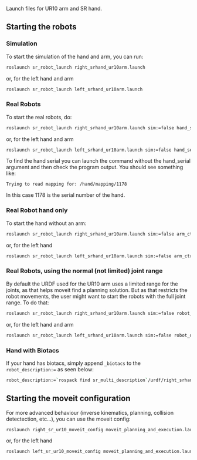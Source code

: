 Launch files for UR10 arm and SR hand.

## Starting the robots

### Simulation
To start the simulation of the hand and arm, you can run:

```bash
roslaunch sr_robot_launch right_srhand_ur10arm.launch
```

or, for the left hand and arm

```bash
roslaunch sr_robot_launch left_srhand_ur10arm.launch
```

### Real Robots
To start the real robots, do:

```bash
roslaunch sr_robot_launch right_srhand_ur10arm.launch sim:=false hand_serial:=1178
```

or, for the left hand and arm

```bash
roslaunch sr_robot_launch left_srhand_ur10arm.launch sim:=false hand_serial:=1178
```

To find the hand serial you can launch the command without the hand_serial argument and then check the program output. You should see something like:

```
Trying to read mapping for: /hand/mapping/1178
```

In this case 1178 is the serial number of the hand.

### Real Robot hand only

To start the hand without an arm:

```bash
roslaunch sr_robot_launch right_srhand_ur10arm.launch sim:=false arm_ctrl:=false arm_trajectory:=false hand_serial:=1178
```

or, for the left hand

```bash
roslaunch sr_robot_launch left_srhand_ur10arm.launch sim:=false arm_ctrl:=false arm_trajectory:=false hand_serial:=1178
```

### Real Robots, using the normal (not limited) joint range

By default the URDF used for the UR10 arm uses a limited range for the joints, as that helps moveit find a planning solution. But as that restricts the robot movements, the user might want to start the robots with the full joint range. To do that:

```bash
roslaunch sr_robot_launch right_srhand_ur10arm.launch sim:=false robot_description:=`rospack find sr_multi_description`/urdf/right_srhand_ur10.urdf.xacro hand_serial:=1178
```

or, for the left hand and arm

```bash
roslaunch sr_robot_launch left_srhand_ur10arm.launch sim:=false robot_description:=`rospack find sr_multi_description`/urdf/left_srhand_ur10.urdf.xacro hand_serial:=1178
```

### Hand with Biotacs

If your hand has biotacs, simply append `_biotacs` to the `robot_description:=` as seen below:

```bash
robot_description:=`rospack find sr_multi_description`/urdf/right_srhand_ur10_joint_limited_biotacs.urdf.xacro
``` 

## Starting the moveit configuration
For more advanced behaviour (inverse kinematics, planning, collision detectection, etc...), you can use the moveit config:

```bash
roslaunch right_sr_ur10_moveit_config moveit_planning_and_execution.launch load_robot_description:=false
```

or, for the left hand

```bash
roslaunch left_sr_ur10_moveit_config moveit_planning_and_execution.launch load_robot_description:=false
```

